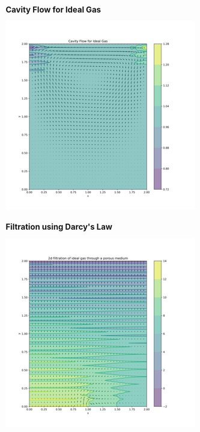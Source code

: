 ## Cavity Flow for Ideal Gas
![Alt text](img/ideal-gas.svg?raw=true "1")
## Filtration using Darcy's Law
![Alt text](img/filtration.svg?raw=true "1")
